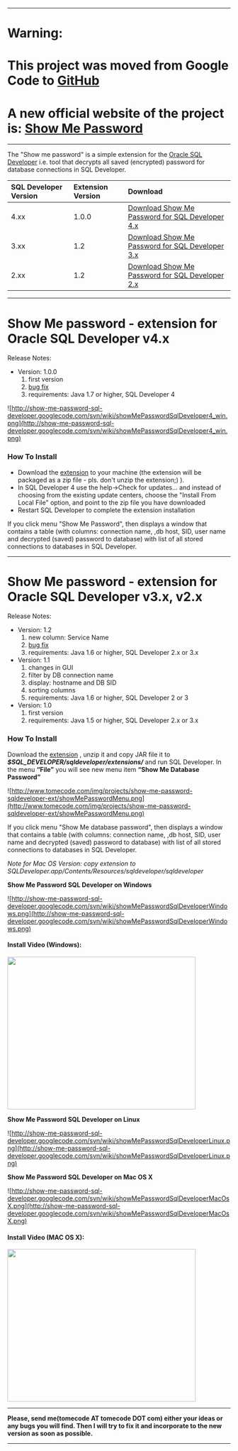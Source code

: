 
---

# Warning: #

# This project was moved from Google Code to [GitHub](https://github.com/tomecode/Show-Me-Password) #

# A new official website of the project is: [Show Me Password](http://show-me-password.tomecode.com/) #


---



The "Show me password" is a simple extension for the [Oracle SQL Developer](http://www.oracle.com/technetwork/developer-tools/sql-developer/overview/index.html) i.e. tool that decrypts all saved (encrypted) password for database connections in SQL Developer.

| **SQL Developer Version** | **Extension Version** | **Download** |
|:--------------------------|:----------------------|:-------------|
| 4.xx                      | 1.0.0                 | [Download Show Me Password for SQL Developer 4.x](http://show-me-password-sql-developer.googlecode.com/files/ShowMePasswordSQLDeveloper4_v1.0.0.zip) |
| 3.xx                      | 1.2                   | [Download Show Me Password  for SQL Developer 3.x](http://show-me-password-sql-developer.googlecode.com/files/showMePassword_bin_1_2.zip) |
| 2.xx                      | 1.2                   | [Download Show Me Password  for SQL Developer 2.x](http://show-me-password-sql-developer.googlecode.com/files/showMePassword_bin_1_2.zip) |


---

# Show Me password - extension for Oracle SQL Developer v4.x #
Release Notes:
  * Version: 1.0.0
    1. first version
    1. [bug fix](http://code.google.com/p/show-me-password-sql-developer/issues/detail?id=2)
    1. requirements: Java 1.7 or higher, SQL Developer 4

![http://show-me-password-sql-developer.googlecode.com/svn/wiki/showMePasswordSqlDeveloper4_win.png](http://show-me-password-sql-developer.googlecode.com/svn/wiki/showMePasswordSqlDeveloper4_win.png)


### How To Install ###
  * Download the [extension](http://show-me-password-sql-developer.googlecode.com/files/ShowMeasswordSQLDeveloper4_v2.zip) to your machine (the extension will be packaged as a zip file - pls. don't unzip the extension;) ).
  * In SQL Developer 4 use the help->Check for updates... and instead of choosing from the existing update centers, choose the "Install From Local File" option, and point to the zip file you have downloaded
  * Restart SQL Developer to complete the extension installation

If you click menu "Show Me Password", then displays a window that contains a table (with columns: connection name, ,db host, SID, user name and decrypted (saved) password to database) with list of all stored connections to databases in SQL Developer.


---


# Show Me password - extension for Oracle SQL Developer v3.x, v2.x #
Release Notes:
  * Version: 1.2
    1. new column: Service Name
    1. [bug fix](http://code.google.com/p/show-me-password-sql-developer/issues/detail?id=1&can=1)
    1. requirements: Java 1.6 or higher, SQL Developer 2.x or 3.x
  * Version: 1.1
    1. changes in GUI
    1. filter by DB connection name
    1. display: hostname and DB SID
    1. sorting columns
    1. requirements: Java 1.6 or higher, SQL Developer 2 or 3
  * Version: 1.0
    1. first version
    1. requirements: Java 1.5 or higher, SQL Developer 2.x or 3.x

### How To Install ###
Download the [extension](http://show-me-password-sql-developer.googlecode.com/files/showMePassword_bin_1_2.zip) , unzip it and copy JAR file it to **_$SQL\_DEVELOPER/sqldeveloper/extensions/_** and run SQL Developer.
In the menu **“File”** you will see new menu item **“Show Me Database Password”**

![http://www.tomecode.com/img/projects/show-me-password-sqldeveloper-ext/showMePasswordMenu.png](http://www.tomecode.com/img/projects/show-me-password-sqldeveloper-ext/showMePasswordMenu.png)


If you click menu "Show Me database password", then displays a window that contains a table (with columns: connection name, ,db host, SID, user name and decrypted (saved) password to database) with list of all stored connections to databases in SQL Developer.


_Note for Mac OS Version: copy extension to SQLDeveloper.app/Contents/Resources/sqldeveloper/sqldeveloper_



**Show Me Password SQL Developer on Windows**

![http://show-me-password-sql-developer.googlecode.com/svn/wiki/showMePasswordSqlDeveloperWindows.png](http://show-me-password-sql-developer.googlecode.com/svn/wiki/showMePasswordSqlDeveloperWindows.png)

#### Install Video (Windows): ####
<a href='http://www.youtube.com/watch?feature=player_embedded&v=E1AschZKqEQ' target='_blank'><img src='http://img.youtube.com/vi/E1AschZKqEQ/0.jpg' width='425' height=344 /></a>

**Show Me Password SQL Developer on Linux**

![http://show-me-password-sql-developer.googlecode.com/svn/wiki/showMePasswordSqlDeveloperLinux.png](http://show-me-password-sql-developer.googlecode.com/svn/wiki/showMePasswordSqlDeveloperLinux.png)


**Show Me Password SQL Developer on Mac OS X**

![http://show-me-password-sql-developer.googlecode.com/svn/wiki/showMePasswordSqlDeveloperMacOsX.png](http://show-me-password-sql-developer.googlecode.com/svn/wiki/showMePasswordSqlDeveloperMacOsX.png)

#### Install Video (MAC OS X): ####
<a href='http://www.youtube.com/watch?feature=player_embedded&v=3v-8-MGuqYk' target='_blank'><img src='http://img.youtube.com/vi/3v-8-MGuqYk/0.jpg' width='425' height=344 /></a>



---

**Please, send me(tomecode AT tomecode DOT com) either your ideas or any bugs you will find. Then I will try to fix it and incorporate to the new version as soon as possible.**

---
